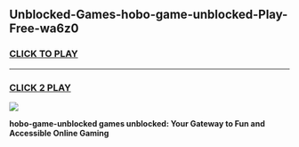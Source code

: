
## Unblocked-Games-hobo-game-unblocked-Play-Free-wa6z0
<h3>
<a href="https://premium76.site?title=hobo-game-unblocked&ref=17A">CLICK TO PLAY</a></h3>
<hr>

<h3>
<a href="https://premium76.site?title=hobo-game-unblocked&ref=17A">CLICK 2 PLAY</a>
  
</h3>

<a href="https://premium76.site?title=hobo-game-unblocked&ref=17A"><img src="https://clearcache.store/games.png"></a>


**hobo-game-unblocked games unblocked: Your Gateway to Fun and Accessible Online Gaming**
